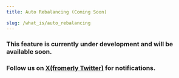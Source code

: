 ```yaml
---
title: Auto Rebalancing (Coming Soon)

slug: /what_is/auto_rebalancing
---
```


### This feature is currently under development and will be available soon.

### Follow us on [X(fromerly Twitter)](https://x.com/invariant_labs) for notifications.
